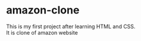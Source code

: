 # amazon-clone
This is my first project after learning HTML and CSS.<br> It is clone of amazon website
